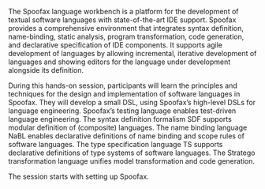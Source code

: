 The Spoofax language workbench is a platform for the development of textual software languages with state-of-the-art IDE support. Spoofax provides a comprehensive environment that integrates syntax definition, name-binding, static analysis, program transformation, code generation, and declarative specification of IDE components. It supports agile development of languages by allowing incremental, iterative development of languages and showing editors for the language under development alongside its definition.

During this hands-on session, participants will learn the principles and techniques for the design and implementation of software languages in Spoofax. They will develop a small DSL, using Spoofax’s high-level DSLs for language engineering. Spoofax’s testing language enables test-driven language engineering. The syntax definition formalism SDF supports modular definition of (composite) languages. The name binding language NaBL enables declarative definitions of name binding and scope rules of software languages. The type specification language TS supports declarative definitions of type systems of software languages. The Stratego transformation language unifies model transformation and code generation.

The session starts with setting up Spoofax.
